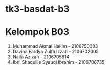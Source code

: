 # tk3-basdat-b3

# Kelompok B03
1. Muhammad Akmal Hakim - 2106750383
2. Davina Fardya Zulfa Izzati - 2106702005
3. Naila Azizah - 2106705814
4. Ibni Shaquille Syauqi Ibrahim - 2106706735
